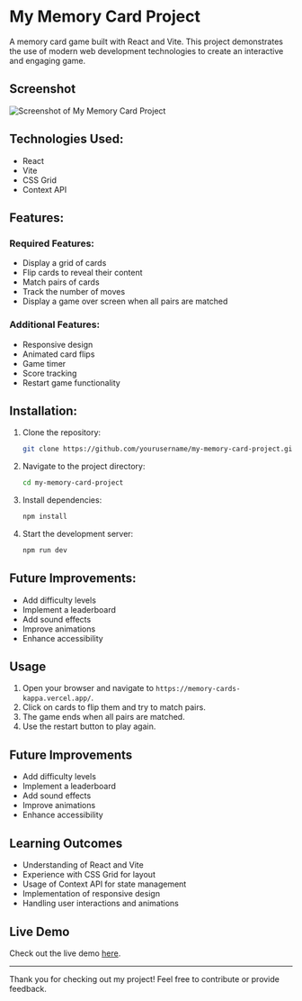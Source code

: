 # My Memory Card Project

A memory card game built with React and Vite. This project demonstrates the use of modern web development technologies to create an interactive and engaging game.

## Screenshot

![Screenshot of My Memory Card Project](path/to/screenshot.png)

## Technologies Used:

- React
- Vite
- CSS Grid
- Context API

## Features:

### Required Features:

- Display a grid of cards
- Flip cards to reveal their content
- Match pairs of cards
- Track the number of moves
- Display a game over screen when all pairs are matched

### Additional Features:

- Responsive design
- Animated card flips
- Game timer
- Score tracking
- Restart game functionality

## Installation:

1. Clone the repository:
   ```bash
   git clone https://github.com/yourusername/my-memory-card-project.git

2. Navigate to the project directory:
   ```bash
   cd my-memory-card-project

3. Install dependencies:
   ```bash
   npm install

4. Start the development server:
   ```bash
   npm run dev

## Future Improvements:

- Add difficulty levels
- Implement a leaderboard
- Add sound effects
- Improve animations
- Enhance accessibility

## Usage

1. Open your browser and navigate to `https://memory-cards-kappa.vercel.app/`.
2. Click on cards to flip them and try to match pairs.
3. The game ends when all pairs are matched.
4. Use the restart button to play again.

## Future Improvements

- Add difficulty levels
- Implement a leaderboard
- Add sound effects
- Improve animations
- Enhance accessibility

## Learning Outcomes

- Understanding of React and Vite
- Experience with CSS Grid for layout
- Usage of Context API for state management
- Implementation of responsive design
- Handling user interactions and animations

## Live Demo

Check out the live demo [here](https://memory-cards-kappa.vercel.app/).

---

Thank you for checking out my project! Feel free to contribute or provide feedback.